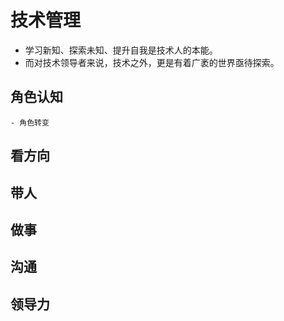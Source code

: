 # 技术管理

- 学习新知、探索未知、提升自我是技术人的本能。
- 而对技术领导者来说，技术之外，更是有着广袤的世界亟待探索。

## 角色认知

    - 角色转变

## 看方向

## 带人

## 做事

## 沟通

## 领导力

